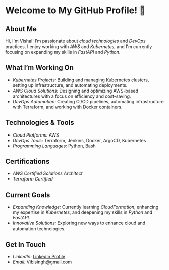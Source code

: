 # Welcome to My GitHub Profile! 👋

## About Me

Hi, I'm Vishal! I’m passionate about *cloud technologies* and *DevOps* practices. I enjoy working with *AWS* and *Kubernetes*, and I'm currently focusing on expanding my skills in *FastAPI* and *Python*.

## What I’m Working On

- *Kubernetes Projects:* Building and managing Kubernetes clusters, setting up infrastructure, and automating deployments.
- *AWS Cloud Solutions:* Designing and optimizing AWS-based architectures with a focus on efficiency and cost-saving.
- *DevOps Automation:* Creating CI/CD pipelines, automating infrastructure with Terraform, and working with Docker containers.

## Technologies & Tools

- *Cloud Platforms:* AWS
- *DevOps Tools:* Terraform, Jenkins, Docker, ArgoCD, Kubernetes
- *Programming Languages:* Python, Bash

## Certifications

- *AWS Certified Solutions Architect*
- *Terraform Certified*

## Current Goals

- *Expanding Knowledge:* Currently learning *CloudFormation*, enhancing my expertise in *Kubernetes*, and deepening my skills in *Python* and *FastAPI*.
- *Innovative Solutions:* Exploring new ways to enhance cloud and automation technologies.

## Get In Touch

- *LinkedIn:* [LinkedIn Profile](https://www.linkedin.com/in/vishalsingh15/)
- *Email:* [Vibisingh@gmail.com](mailto:Vibisingh@gmail.com)
